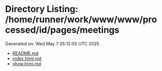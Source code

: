 # Directory Listing: /home/runner/work/www/www/processed/id/pages/meetings
Generated on: Wed May  7 05:12:05 UTC 2025

- [README.md](README.md)
- [index.html.md](index.html.md)
- [show.html.md](show.html.md)
